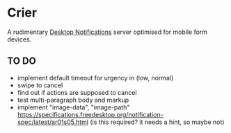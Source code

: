 # Crier

A rudimentary [Desktop
Notifications](https://specifications.freedesktop.org/notification-spec/latest/ar01s02.html)
server optimised for mobile form devices.

## TO DO

- implement default timeout for urgency in (low, normal)
- swipe to cancel
- find out if actions are supposed to cancel
- test multi-paragraph body and markup
- implement "image-data", "image-path" https://specifications.freedesktop.org/notification-spec/latest/ar01s05.html (is this required? it needs a hint, so maybe not)
